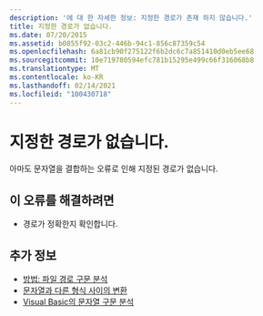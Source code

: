 ```yaml
---
description: '에 대 한 자세한 정보: 지정한 경로가 존재 하지 않습니다.'
title: 지정한 경로가 없습니다.
ms.date: 07/20/2015
ms.assetid: b0855f92-03c2-446b-94c1-856c87359c54
ms.openlocfilehash: 6a81cb90f275122f6b2dc6c7a851410d0eb5ee68
ms.sourcegitcommit: 10e719780594efc781b15295e499c66f316068b8
ms.translationtype: MT
ms.contentlocale: ko-KR
ms.lasthandoff: 02/14/2021
ms.locfileid: "100430718"
---
```

# <a name="the-specified-path-does-not-exist"></a>지정한 경로가 없습니다.

아마도 문자열을 결합하는 오류로 인해 지정된 경로가 없습니다.  
  
## <a name="to-correct-this-error"></a>이 오류를 해결하려면  
  
- 경로가 정확한지 확인합니다.  
  
## <a name="see-also"></a>추가 정보

- [방법: 파일 경로 구문 분석](../developing-apps/programming/drives-directories-files/how-to-parse-file-paths.md)
- [문자열과 다른 형식 사이의 변환](../programming-guide/language-features/data-types/conversions-between-strings-and-other-types.md)
- [Visual Basic의 문자열 구문 분석](/previous-versions/visualstudio/visual-studio-2010/ms235224(v=vs.100))
